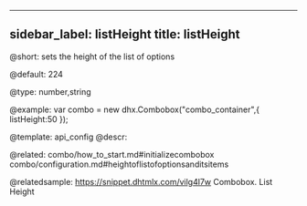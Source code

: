 
---
sidebar_label: listHeight
title: listHeight
---          

@short: 
sets the height of the list of options


@default:
224


@type: number,string

@example: 
var combo = new dhx.Combobox("combo_container",{
    listHeight:50
});


@template:	api_config
@descr: 


@related: combo/how_to_start.md#initializecombobox
combo/configuration.md#heightoflistofoptionsanditsitems

@relatedsample: https://snippet.dhtmlx.com/vilg4l7w	Combobox. List Height